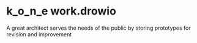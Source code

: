 # k_o_n_e work.drowio
A great architect serves the needs of the public by storing prototypes for revision and improvement
